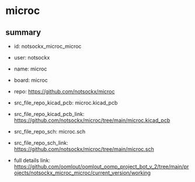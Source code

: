 # microc
 
## summary 
* id: notsockx_microc_microc
* user: notsockx
* name: microc
* board: microc
* repo: https://github.com/notsockx/microc
* src_file_repo_kicad_pcb: microc.kicad_pcb
* src_file_repo_kicad_pcb_link: https://github.com/notsockx/microc/tree/main/microc.kicad_pcb


* src_file_repo_sch: microc.sch
* src_file_repo_sch_link: https://github.com/notsockx/microc/tree/main/microc.sch
* full details link: https://github.com/oomlout/oomlout_oomp_project_bot_v_2/tree/main/projects/notsockx_microc_microc/current_version/working  







